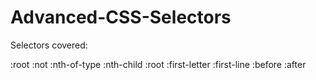 # Advanced-CSS-Selectors

Selectors covered:

:root
:not
:nth-of-type
:nth-child
:root
:first-letter
:first-line
:before
:after
